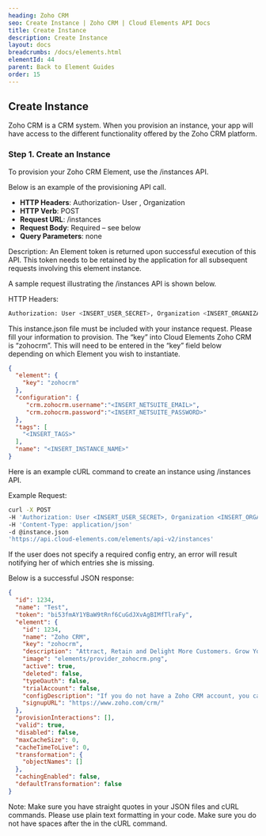 ```yaml
---
heading: Zoho CRM
seo: Create Instance | Zoho CRM | Cloud Elements API Docs
title: Create Instance
description: Create Instance
layout: docs
breadcrumbs: /docs/elements.html
elementId: 44
parent: Back to Element Guides
order: 15
---
```


## Create Instance

Zoho CRM is a CRM system. When you provision an instance, your app will have access to the different functionality offered by the Zoho CRM platform.

### Step 1. Create an Instance

To provision your Zoho CRM Element, use the /instances API.

Below is an example of the provisioning API call.

* __HTTP Headers__: Authorization- User <user secret>, Organization <organization secret>
* __HTTP Verb__: POST
* __Request URL__: /instances
* __Request Body__: Required – see below
* __Query Parameters__: none

Description: An Element token is returned upon successful execution of this API. This token needs to be retained by the application for all subsequent requests involving this element instance.

A sample request illustrating the /instances API is shown below.

HTTP Headers:

```bash
Authorization: User <INSERT_USER_SECRET>, Organization <INSERT_ORGANIZATION_SECRET>

```
This instance.json file must be included with your instance request.  Please fill your information to provision.  The “key” into Cloud Elements Zoho CRM is “zohocrm”.  This will need to be entered in the “key” field below depending on which Element you wish to instantiate.

```json
{
  "element": {
    "key": "zohocrm"
  },
  "configuration": {
     "crm.zohocrm.username":"<INSERT_NETSUITE_EMAIL>",
     "crm.zohocrm.password":"<INSERT_NETSUITE_PASSWORD>"
  },
  "tags": [
    "<INSERT_TAGS>"
  ],
  "name": "<INSERT_INSTANCE_NAME>"
}
```

Here is an example cURL command to create an instance using /instances API.

Example Request:

```bash
curl -X POST
-H 'Authorization: User <INSERT_USER_SECRET>, Organization <INSERT_ORGANIZATION_SECRET>'
-H 'Content-Type: application/json'
-d @instance.json
'https://api.cloud-elements.com/elements/api-v2/instances'
```

If the user does not specify a required config entry, an error will result notifying her of which entries she is missing.

Below is a successful JSON response:

```json
{
  "id": 1234,
  "name": "Test",
  "token": "bi53fmAY1YBaW9tRnf6CuGdJXvAgBIMfTlraFy",
  "element": {
    "id": 1234,
    "name": "Zoho CRM",
    "key": "zohocrm",
    "description": "Attract, Retain and Delight More Customers. Grow Your Business Now With Zoho CRM.",
    "image": "elements/provider_zohocrm.png",
    "active": true,
    "deleted": false,
    "typeOauth": false,
    "trialAccount": false,
    "configDescription": "If you do not have a Zoho CRM account, you can create one at Zoho Signup",
    "signupURL": "https://www.zoho.com/crm/"
  },
  "provisionInteractions": [],
  "valid": true,
  "disabled": false,
  "maxCacheSize": 0,
  "cacheTimeToLive": 0,
  "transformation": {
    "objectNames": []
  },
  "cachingEnabled": false,
  "defaultTransformation": false
}
```

Note:  Make sure you have straight quotes in your JSON files and cURL commands.  Please use plain text formatting in your code.  Make sure you do not have spaces after the in the cURL command.
